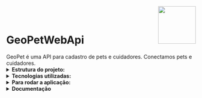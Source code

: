 <img src="https://user-images.githubusercontent.com/92826153/207747617-70ab505b-d3d5-445c-b8e1-593bb0b9061e.png" width=100px align="right"> 
<br>
<br>
<h1>GeoPetWebApi</h1>
GeoPet é uma API para cadastro de pets e cuidadores. Conectamos pets e cuidadores.




<Details>
<summary><b>Estrutura do projeto:</b></summary>

- GeoPetWebApi
  - Controllers
    - inputs
  - Services
  - DB
    - repository
    - models
  - jwt  
- Test
  - Unit
    - controller
    - service
    - repository 
</Details>

<Details>
<summary><b>Tecnologias utilizadas:</b></summary>

  - FluentAssertion
  - AutoFixture
  - Moq
  - AspNetCore
  - EntityFrameworkCore
  - Xunit
  - QrCoder
</Details>

<Details>
<summary><b>Para rodar a aplicação: </b></summary>

1- Entre na pasta src/GeoPetWebApi e rode o comando '<b>docker-compose up -d</b>' para levantar o banco de dados(é necessário ter  docker instalado);

2- Em seguida dê o comando '<b>dotnet run</b>', se estiver usando o vscode, ou rode a aplicação pelo visualStudio.
</Details>


<Details>
<summary><b>Documentação</b></summary>
A Documentação foi feita pelo swagger, para acessar  rode o projeto localmente e acesse a página: <link>https://localhost:7170/swagger/index.html</link> 
obs: no exemplo acima a aplicação está rodando na porta 7170, você conseue vizualizar essa informação nos logs da aplicação
</Details>






<!--- Fontes de pesquisa:

https://stackoverflow.com/questions/60444977/how-to-get-identity-user-from-his-authentication-jwt-token-in-net-core-api

https://github.com/AzureAD/azure-activedirectory-identitymodel-extensions-for-dotnet/blob/dev/src/System.IdentityModel.Tokens.Jwt/ClaimTypeMapping.cs#L54 -->
